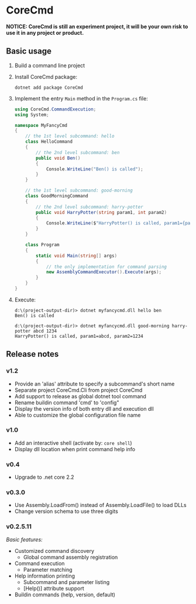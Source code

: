 # CoreCmd

**NOTICE: CoreCmd is still an experiment project, it will be your own risk to**
**use it in any project or product.**

## Basic usage

1. Build a command line project

2. Install CoreCmd package:
 
   `dotnet add package CoreCmd`

3. Implement the entry `Main` method in the `Program.cs` file:

    ``` c#
    using CoreCmd.CommandExecution;
    using System;

    namespace MyFancyCmd
    {
        // the 1st level subcommand: hello
        class HelloCommand
        {
            // the 2nd level subcommand: ben
            public void Ben()
            {
                Console.WriteLine("Ben() is called");
            }
        }

        // the 1st level subcommand: good-morning
        class GoodMorningCommand
        {
            // the 2nd level subcommand: harry-potter
            public void HarryPotter(string param1, int param2)
            {
                Console.WriteLine($"HarryPotter() is called, param1={param1}, param2={param2}");
            }
        }

        class Program
        {
            static void Main(string[] args)
            {
                // the only implementation for command parsing
                new AssemblyCommandExecutor().Execute(args);
            }
        }
    }
    ```

4. Execute:
    ``` shell
    d:\(project-output-dir)> dotnet myfancycmd.dll hello ben
    Ben() is called
    
    d:\(project-output-dir)> dotnet myfancycmd.dll good-morning harry-potter abcd 1234
    HarryPotter() is called, param1=abcd, param2=1234
    ```


## Release notes

### v1.2

- Provide an 'alias' attribute to specify a subcommand's short name
- Separate project CoreCmd.Cli from project CoreCmd
- Add support to release as global dotnet tool command
- Rename buildin command 'cmd' to 'config"
- Display the version info of both entry dll and execution dll
- Able to customize the global configuration file name

### v1.0

- Add an interactive shell (activate by: `core shell`)
- Display dll location when print command help info

### v0.4

- Upgrade to .net core 2.2

### v0.3.0

- Use Assembly.LoadFrom() instead of Assembly.LoadFile() to load DLLs
- Change version schema to use three digits

### v0.2.5.11

*Basic features:*

- Customized command discovery
  - Global command assembly registration
- Command execution
  - Parameter matching
- Help information printing
  - Subcommand and parameter listing
  - [Help()] attribute support
- Buildin commands (help, version, default)
